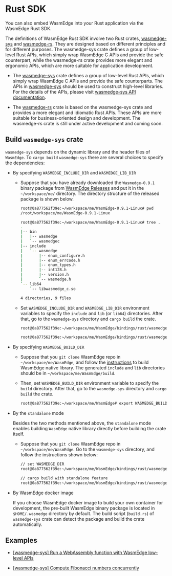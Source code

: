 # Rust SDK

You can also embed WasmEdge into your Rust application via the WasmEdge Rust SDK.

The definitions of WasmEdge Rust SDK involve two Rust crates, [wasmedge-sys](https://crates.io/crates/wasmedge-sys) and [wasmedge-rs](https://crates.io/crates/wasmedge-sdk). They are designed based on different principles and for different purposes. The wasmedge-sys crate defines a group of low-level Rust APIs, which simply wrap WasmEdge C APIs and provide the safe counterpart, while the wasmedge-rs crate provides more elegant and ergonomic APIs, which are more suitable for application development.

* The [wasmedge-sys](https://crates.io/crates/wasmedge-sys) crate defines a group of low-level Rust APIs, which simply wrap WasmEdge C APIs and provide the safe counterparts. The APIs in [wasmedge-sys](https://crates.io/crates/wasmedge-sys) should be used to construct high-level libraries. For the details of the APIs, please visit [wasmedge-sys API documentation](https://wasmedge.github.io/WasmEdge/wasmedge_sys/).

* The [wasmedge-rs](https://crates.io/crates/wasmedge-sdk) crate is based on the wasmedge-sys crate and provides a more elegant and idiomatic Rust APIs. These APIs are more suitable for business-oriented design and development. The wasmedge-rs crate is still under active development and coming soon.

## Build `wasmedge-sys` crate

`wasmedge-sys` depends on the dynamic library and the header files of `WasmEdge`. To `cargo build` `wasmedge-sys` there are several choices to specify the dependencies:

* By specifying `WASMEDGE_INCLUDE_DIR` and `WASMEDGE_LIB_DIR`

  * Suppose that you have already downloaded the `Wasmedge-0.9.1` binary package from [WasmEdge Releases](https://github.com/WasmEdge/WasmEdge/releases) and put it in the `~/workspace/me/` directory. The directory structure of the released package is shown below.

    ```bash
    root@0a877562f39e:~/workspace/me/WasmEdge-0.9.1-Linux# pwd
    /root/workspace/me/WasmEdge-0.9.1-Linux

    root@0a877562f39e:~/workspace/me/WasmEdge-0.9.1-Linux# tree .
    .
    |-- bin
    |   |-- wasmedge
    |   `-- wasmedgec
    |-- include
    |   `-- wasmedge
    |       |-- enum_configure.h
    |       |-- enum_errcode.h
    |       |-- enum_types.h
    |       |-- int128.h
    |       |-- version.h
    |       `-- wasmedge.h
    `-- lib64
        `-- libwasmedge_c.so

    4 directories, 9 files
    ```

  * Set `WASMEDGE_INCLUDE_DIR` and `WASMEDGE_LIB_DIR` environment variables to specify the `include` and `lib` (or `lib64`) directories. After that, go to the `wasmedge-sys` directory and `cargo build` the crate.

    ```bash
    root@0a877562f39e:~/workspace/me/WasmEdge/bindings/rust/wasmedge-sys# export WASMEDGE_INCLUDE_DIR=/root/workspace/me/WasmEdge-0.9.1-Linux/include/wasmedge
    
    root@0a877562f39e:~/workspace/me/WasmEdge/bindings/rust/wasmedge-sys# export WASMEDGE_LIB_DIR=/root/workspace/me/WasmEdge-0.9.1-Linux/lib64
    ```

* By specifying `WASMEDGE_BUILD_DIR`

  * Suppose that you `git clone` WasmEdge repo in `~/workspace/me/WasmEdge`, and follow the [instructions](https://wasmedge.org/book/en/extend/build.html) to build WasmEdge native library. The generated `include` and `lib` directories should be in `~/workspace/me/WasmEdge/build`.

  * Then, set `WASMEDGE_BUILD_DIR` environment variable to specify the `build` directory. After that, go to the `wasmedge-sys` directory and `cargo build` the crate.

    ```bash
    root@0a877562f39e:~/workspace/me/WasmEdge# export WASMEDGE_BUILD_DIR=/root/workspace/me/WasmEdge/build
    ```

* By the `standalone` mode

  Besides the two methods mentioned above, the `standalone` mode enables building `WasmEdge` native library directly before building the crate itself.

  * Suppose that you `git clone` WasmEdge repo in `~/workspace/me/WasmEdge`. Go to the `wasmedge-sys` directory, and follow the instructions shown below:

    ```bash
    // set WASMEDGE_DIR
    root@0a877562f39e:~/workspace/me/WasmEdge/bindings/rust/wasmedge-sys# export WASMEDGE_DIR=/root/workspace/me/WasmEdge

    // cargo build with standalone feature
    root@0a877562f39e:~/workspace/me/WasmEdge/bindings/rust/wasmedge-sys# cargo build --features standalone
    ```

* By WasmEdge docker image

  If you choose WasmEdge docker image to build your own container for development, the pre-built WasmEdge binary package is located in `$HOME/.wasmedge` directory by default. The build script (`build.rs`) of `wasmedge-sys` crate can detect the package and build the crate automatically.

## Examples

* [[wasmedge-sys] Run a WebAssembly function with WasmEdge low-level APIs](rust/sys_run_host_func.md)

* [[wasmedge-sys] Compute Fibonacci numbers concurrently](rust/concurrent_fib.md)
